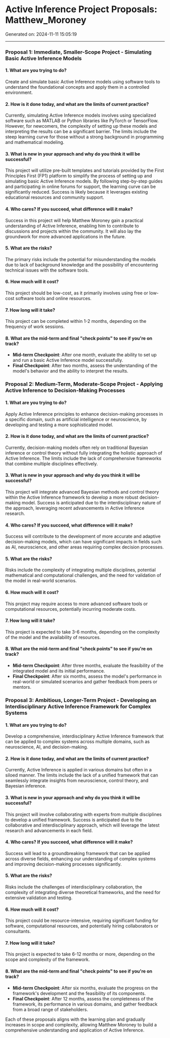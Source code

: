 # Active Inference Project Proposals: Matthew_Moroney

Generated on: 2024-11-11 15:05:19

---

### Proposal 1: Immediate, Smaller-Scope Project - Simulating Basic Active Inference Models

#### 1. What are you trying to do?
Create and simulate basic Active Inference models using software tools to understand the foundational concepts and apply them in a controlled environment.

#### 2. How is it done today, and what are the limits of current practice?
Currently, simulating Active Inference models involves using specialized software such as MATLAB or Python libraries like PyTorch or TensorFlow. However, for newcomers, the complexity of setting up these models and interpreting the results can be a significant barrier. The limits include the steep learning curve for those without a strong background in programming and mathematical modeling.

#### 3. What is new in your approach and why do you think it will be successful?
This project will utilize pre-built templates and tutorials provided by the First Principles First (FP1) platform to simplify the process of setting up and simulating basic Active Inference models. By following step-by-step guides and participating in online forums for support, the learning curve can be significantly reduced. Success is likely because it leverages existing educational resources and community support.

#### 4. Who cares? If you succeed, what difference will it make?
Success in this project will help Matthew Moroney gain a practical understanding of Active Inference, enabling him to contribute to discussions and projects within the community. It will also lay the groundwork for more advanced applications in the future.

#### 5. What are the risks?
The primary risks include the potential for misunderstanding the models due to lack of background knowledge and the possibility of encountering technical issues with the software tools.

#### 6. How much will it cost?
This project should be low-cost, as it primarily involves using free or low-cost software tools and online resources.

#### 7. How long will it take?
This project can be completed within 1-2 months, depending on the frequency of work sessions.

#### 8. What are the mid-term and final "check points" to see if you're on track?
- **Mid-term Checkpoint**: After one month, evaluate the ability to set up and run a basic Active Inference model successfully.
- **Final Checkpoint**: After two months, assess the understanding of the model's behavior and the ability to interpret the results.

### Proposal 2: Medium-Term, Moderate-Scope Project - Applying Active Inference to Decision-Making Processes

#### 1. What are you trying to do?
Apply Active Inference principles to enhance decision-making processes in a specific domain, such as artificial intelligence or neuroscience, by developing and testing a more sophisticated model.

#### 2. How is it done today, and what are the limits of current practice?
Currently, decision-making models often rely on traditional Bayesian inference or control theory without fully integrating the holistic approach of Active Inference. The limits include the lack of comprehensive frameworks that combine multiple disciplines effectively.

#### 3. What is new in your approach and why do you think it will be successful?
This project will integrate advanced Bayesian methods and control theory within the Active Inference framework to develop a more robust decision-making model. Success is anticipated due to the interdisciplinary nature of the approach, leveraging recent advancements in Active Inference research.

#### 4. Who cares? If you succeed, what difference will it make?
Success will contribute to the development of more accurate and adaptive decision-making models, which can have significant impacts in fields such as AI, neuroscience, and other areas requiring complex decision processes.

#### 5. What are the risks?
Risks include the complexity of integrating multiple disciplines, potential mathematical and computational challenges, and the need for validation of the model in real-world scenarios.

#### 6. How much will it cost?
This project may require access to more advanced software tools or computational resources, potentially incurring moderate costs.

#### 7. How long will it take?
This project is expected to take 3-6 months, depending on the complexity of the model and the availability of resources.

#### 8. What are the mid-term and final "check points" to see if you're on track?
- **Mid-term Checkpoint**: After three months, evaluate the feasibility of the integrated model and its initial performance.
- **Final Checkpoint**: After six months, assess the model's performance in real-world or simulated scenarios and gather feedback from peers or mentors.

### Proposal 3: Ambitious, Longer-Term Project - Developing an Interdisciplinary Active Inference Framework for Complex Systems

#### 1. What are you trying to do?
Develop a comprehensive, interdisciplinary Active Inference framework that can be applied to complex systems across multiple domains, such as neuroscience, AI, and decision-making.

#### 2. How is it done today, and what are the limits of current practice?
Currently, Active Inference is applied in various domains but often in a siloed manner. The limits include the lack of a unified framework that can seamlessly integrate insights from neuroscience, control theory, and Bayesian inference.

#### 3. What is new in your approach and why do you think it will be successful?
This project will involve collaborating with experts from multiple disciplines to develop a unified framework. Success is anticipated due to the collaborative and interdisciplinary approach, which will leverage the latest research and advancements in each field.

#### 4. Who cares? If you succeed, what difference will it make?
Success will lead to a groundbreaking framework that can be applied across diverse fields, enhancing our understanding of complex systems and improving decision-making processes significantly.

#### 5. What are the risks?
Risks include the challenges of interdisciplinary collaboration, the complexity of integrating diverse theoretical frameworks, and the need for extensive validation and testing.

#### 6. How much will it cost?
This project could be resource-intensive, requiring significant funding for software, computational resources, and potentially hiring collaborators or consultants.

#### 7. How long will it take?
This project is expected to take 6-12 months or more, depending on the scope and complexity of the framework.

#### 8. What are the mid-term and final "check points" to see if you're on track?
- **Mid-term Checkpoint**: After six months, evaluate the progress on the framework's development and the feasibility of its components.
- **Final Checkpoint**: After 12 months, assess the completeness of the framework, its performance in various domains, and gather feedback from a broad range of stakeholders.

Each of these proposals aligns with the learning plan and gradually increases in scope and complexity, allowing Matthew Moroney to build a comprehensive understanding and application of Active Inference.